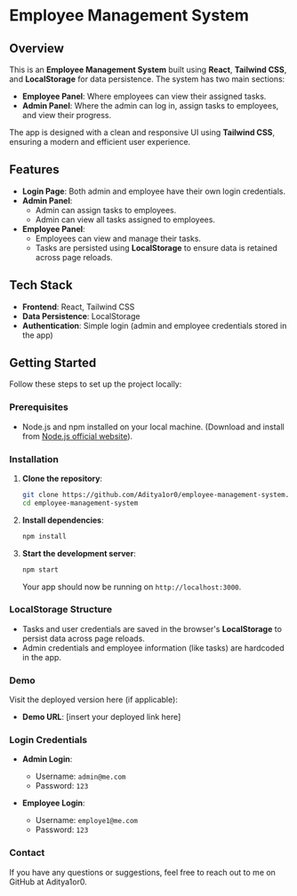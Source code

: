 # Employee Management System

## Overview
This is an **Employee Management System** built using **React**, **Tailwind CSS**, and **LocalStorage** for data persistence. The system has two main sections:
- **Employee Panel**: Where employees can view their assigned tasks.
- **Admin Panel**: Where the admin can log in, assign tasks to employees, and view their progress.

The app is designed with a clean and responsive UI using **Tailwind CSS**, ensuring a modern and efficient user experience.

## Features
- **Login Page**: Both admin and employee have their own login credentials. 
- **Admin Panel**:
  - Admin can assign tasks to employees.
  - Admin can view all tasks assigned to employees.
- **Employee Panel**:
  - Employees can view and manage their tasks.
  - Tasks are persisted using **LocalStorage** to ensure data is retained across page reloads.
  
## Tech Stack
- **Frontend**: React, Tailwind CSS
- **Data Persistence**: LocalStorage
- **Authentication**: Simple login (admin and employee credentials stored in the app)
  

## Getting Started

Follow these steps to set up the project locally:

### Prerequisites

- Node.js and npm installed on your local machine. (Download and install from [Node.js official website](https://nodejs.org/)).

### Installation

1. **Clone the repository**:
   ```bash
   git clone https://github.com/Aditya1or0/employee-management-system.git
   cd employee-management-system
   ```

2. **Install dependencies**:
   ```bash
   npm install
   ```

3. **Start the development server**:
   ```bash
   npm start
   ```
   Your app should now be running on `http://localhost:3000`.

### LocalStorage Structure
- Tasks and user credentials are saved in the browser's **LocalStorage** to persist data across page reloads.
- Admin credentials and employee information (like tasks) are hardcoded in the app. 

### Demo

Visit the deployed version here (if applicable):
- **Demo URL**: [insert your deployed link here]

### Login Credentials

- **Admin Login**:
  - Username: `admin@me.com`
  - Password: `123`
  
- **Employee Login**:
  - Username: `employe1@me.com`
  - Password: `123`
 
### Contact
If you have any questions or suggestions, feel free to reach out to me on GitHub at Aditya1or0.


